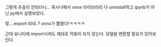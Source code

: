 그렇게 추출이 안되더니...
혹시나해서 onnx 라이브러리 다 uninstall하고
ipynb가 아닌 py에서 실행보았다.

잘....export 되네..? onnx가 뽑혔다!ㅋㅋㅋㅋ

근데 유니티에 import시켜도 제대로 작동이 되지 않는다.
모델을 변환할 필요가 있어보인다.
